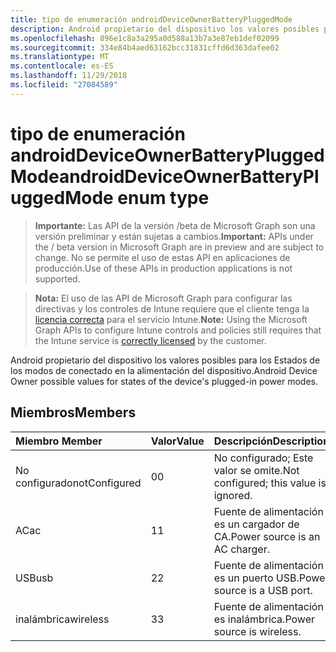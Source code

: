 ```yaml
---
title: tipo de enumeración androidDeviceOwnerBatteryPluggedMode
description: Android propietario del dispositivo los valores posibles para los Estados de los modos de conectado en la alimentación del dispositivo.
ms.openlocfilehash: 896e1c8a3a295a0d588a13b7a3e87eb1def02099
ms.sourcegitcommit: 334e84b4aed63162bcc31831cffd6d363dafee02
ms.translationtype: MT
ms.contentlocale: es-ES
ms.lasthandoff: 11/29/2018
ms.locfileid: "27084589"
---
```

# <a name="androiddeviceownerbatterypluggedmode-enum-type"></a><span data-ttu-id="0e60f-103">tipo de enumeración androidDeviceOwnerBatteryPluggedMode</span><span class="sxs-lookup"><span data-stu-id="0e60f-103">androidDeviceOwnerBatteryPluggedMode enum type</span></span>

> <span data-ttu-id="0e60f-104">**Importante:** Las API de la versión /beta de Microsoft Graph son una versión preliminar y están sujetas a cambios.</span><span class="sxs-lookup"><span data-stu-id="0e60f-104">**Important:** APIs under the / beta version in Microsoft Graph are in preview and are subject to change.</span></span> <span data-ttu-id="0e60f-105">No se permite el uso de estas API en aplicaciones de producción.</span><span class="sxs-lookup"><span data-stu-id="0e60f-105">Use of these APIs in production applications is not supported.</span></span>

> <span data-ttu-id="0e60f-106">**Nota:** El uso de las API de Microsoft Graph para configurar las directivas y los controles de Intune requiere que el cliente tenga la [licencia correcta](https://go.microsoft.com/fwlink/?linkid=839381) para el servicio Intune.</span><span class="sxs-lookup"><span data-stu-id="0e60f-106">**Note:** Using the Microsoft Graph APIs to configure Intune controls and policies still requires that the Intune service is [correctly licensed](https://go.microsoft.com/fwlink/?linkid=839381) by the customer.</span></span>

<span data-ttu-id="0e60f-107">Android propietario del dispositivo los valores posibles para los Estados de los modos de conectado en la alimentación del dispositivo.</span><span class="sxs-lookup"><span data-stu-id="0e60f-107">Android Device Owner possible values for states of the device's plugged-in power modes.</span></span>
## <a name="members"></a><span data-ttu-id="0e60f-108">Miembros</span><span class="sxs-lookup"><span data-stu-id="0e60f-108">Members</span></span>
|<span data-ttu-id="0e60f-109">Miembro	</span><span class="sxs-lookup"><span data-stu-id="0e60f-109">Member</span></span>|<span data-ttu-id="0e60f-110">Valor</span><span class="sxs-lookup"><span data-stu-id="0e60f-110">Value</span></span>|<span data-ttu-id="0e60f-111">Descripción</span><span class="sxs-lookup"><span data-stu-id="0e60f-111">Description</span></span>|
|:---|:---|:---|
|<span data-ttu-id="0e60f-112">No configurado</span><span class="sxs-lookup"><span data-stu-id="0e60f-112">notConfigured</span></span>|<span data-ttu-id="0e60f-113">0</span><span class="sxs-lookup"><span data-stu-id="0e60f-113">0</span></span>|<span data-ttu-id="0e60f-114">No configurado; Este valor se omite.</span><span class="sxs-lookup"><span data-stu-id="0e60f-114">Not configured; this value is ignored.</span></span>|
|<span data-ttu-id="0e60f-115">AC</span><span class="sxs-lookup"><span data-stu-id="0e60f-115">ac</span></span>|<span data-ttu-id="0e60f-116">1</span><span class="sxs-lookup"><span data-stu-id="0e60f-116">1</span></span>|<span data-ttu-id="0e60f-117">Fuente de alimentación es un cargador de CA.</span><span class="sxs-lookup"><span data-stu-id="0e60f-117">Power source is an AC charger.</span></span>|
|<span data-ttu-id="0e60f-118">USB</span><span class="sxs-lookup"><span data-stu-id="0e60f-118">usb</span></span>|<span data-ttu-id="0e60f-119">2</span><span class="sxs-lookup"><span data-stu-id="0e60f-119">2</span></span>|<span data-ttu-id="0e60f-120">Fuente de alimentación es un puerto USB.</span><span class="sxs-lookup"><span data-stu-id="0e60f-120">Power source is a USB port.</span></span>|
|<span data-ttu-id="0e60f-121">inalámbrica</span><span class="sxs-lookup"><span data-stu-id="0e60f-121">wireless</span></span>|<span data-ttu-id="0e60f-122">3</span><span class="sxs-lookup"><span data-stu-id="0e60f-122">3</span></span>|<span data-ttu-id="0e60f-123">Fuente de alimentación es inalámbrica.</span><span class="sxs-lookup"><span data-stu-id="0e60f-123">Power source is wireless.</span></span>|





